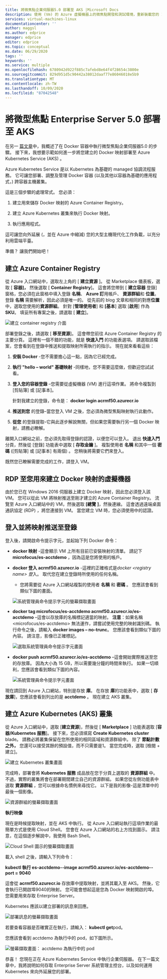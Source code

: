 ```yaml
---
title: 將微焦點企業伺服器5.0 部署至 AKS |Microsoft Docs
description: 使用 (Vm) 的 Azure 虛擬機器上的微焦點開發和測試環境，重新裝載您的 IBM z/OS 大型主機工作負載。
services: virtual-machines-linux
documentationcenter: ''
author: maggsl
ms.author: edprice
manager: edprice
editor: edprice
ms.topic: conceptual
ms.date: 06/29/2020
tags: ''
keywords: ''
ms.service: multiple
ms.openlocfilehash: 6780942d922f885c7afebd8e64f4f28654c3800e
ms.sourcegitcommit: 829d951d5c90442a38012daaf77e86046018e5b9
ms.translationtype: MT
ms.contentlocale: zh-TW
ms.lasthandoff: 10/09/2020
ms.locfileid: "87042548"
---
```

# <a name="deploy-micro-focus-enterprise-server-50-to-aks"></a>將微型焦點 Enterprise Server 5.0 部署至 AKS

在另一 [篇文章](./run-enterprise-server-container.md)中，我概述了在 Docker 容器中執行微型焦點企業伺服器5.0 的步驟。 接下來，我想要示範如何進一步將您建立的 Docker 映射部署至 Azure Kubernetes Service (AKS) 。

Azure Kubernetes Service 是以 Kubernetes 為基礎的 managed 協調流程服務。 它可讓您部署、調整及管理 Docker 容器 (以及其他以容器為基礎的應用程式，) 跨容器主機叢集。

這是三個步驟的處理常式。 您必須：

1.  建立用來儲存 Docker 映射的 Azure Container Registry。

2.  建立 Azure Kubernetes 叢集來執行 Docker 映射。

3.  執行應用程式。

這可讓您向外延展 (，並在 Azure 中縮減) 您的大型主機現代化工作負載，以充分利用雲端平臺。

準備？ 讓我們開始吧！

## <a name="create-the-azure-container-registry"></a>建立 Azure Container Registry

從 Azure 入口網站中，選取左上角的 [ **建立資源** ]。 從 Marketplace 儀表板，選取 [ **容器]，** 然後選取 [ **Container Registry**]。 這會將您帶到 [ **建立容器** 登錄] 窗格，您必須在此窗格中填入登錄 **名稱**、 **Azure 訂**用帳戶、 **資源群組**和 **位置**。 登錄 **名稱** 需要解析，因此必須是唯一的。 從先前的 blog 文章和相同的對應**位置**中，選取您使用的**資源群組**。 針對 [**管理使用者**] 和 **[基本**] 選取 [**啟用**] 作為**SKU**。 填妥所有專案之後，請選取 [ **建立**]。

![建立 container registry 介面](media/deploy-image-1.png)

部署登錄之後，請選取 [ **移至資源**]。 這會帶您前往 Azure Container Registry 的主要分頁。 這裡有一個不錯的功能，就是 **快速入門** 的功能表選項。 請選取該檔案，您會看到在登錄中推送和提取映射所需執行的指示。 現在就來看看這些：

1.  **安裝 Docker** -您不需要擔心這一點，因為它已經完成。

2.  **執行 "hello – world" 基礎映射** -同樣地，您不需要這麼做，但歡迎您試試看。

3.  **登入您的容器登錄** –您需要從虛擬機器 (VM) 進行這項作業。 將命令複製到 [剪貼簿] 或 [記事本]。

    針對我建立的登錄，命令是： **docker login acrmf50.azurecr.io**

4.  **推送到您** 的登錄–當您登入 VM 之後，您必須為微型焦點映射執行此動作。

5.  **從您** 的登錄提取–它與此逐步解說無關，但如果您需要執行另一個 Docker 映射，請務必瞭解。

離開入口網站之前，您必須先取得登錄的認證，以便您可以登入。 退出 **快速入門** 分頁，然後從 [登錄] 功能表中選取 [ **存取金鑰** ]。 複製使用者 **名稱** 和其中一個 **密碼** ([剪貼簿] 或 [記事本] 有兩個) 。 您稍後將需要它們來登入。

既然您已瞭解需要完成的工作，請登入 VM。

## <a name="rdp-to-the-virtual-machine-you-used-to-create-the-docker-image"></a>RDP 至您用來建立 Docker 映射的虛擬機器

由於您已在 Windows 2016 伺服器上建立 Docker 映射，因此您必須登入該 VM。 您可以從此 VM 將映射推送至剛才建立的 Azure Container Registry。 流覽至 Azure 入口網站中的 VM，然後選取 **[總覽** **]**，然後連線。 這會透過遠端桌面通訊協定 (RDP) ，將您連接到 VM。 當您建立 VM 時，您必須使用中的認證。

## <a name="log-in-and-push-the-image-to-the-registry"></a>登入並將映射推送至登錄

登入後，請開啟命令提示字元，並起始下列 Docker 命令：

-   **docker 映射** -這會顯示 VM 上所有目前已安裝映射的清單。 請記下 **microfocus/es-acctdemo** ，因為這是您將使用的帳戶。

-   **docker 登入 acrmf50.azurecr.io** -這裡的正確格式是*docker \<registry name\> 登*入。 取代您在建立登錄時所使用的任何名稱。

    -   您將需要從 Azure 入口網站複製的使用者 **名稱** 和 **密碼** 。 您應該會看到類似下圖的畫面。

    ![系統管理員命令提示字元的螢幕擷取畫面](media/deploy-image-2.png)

-   **docker tag microfocus/es-acctdemo acrmf50.azurecr.io/es-acctdemo** –這會以存放庫的名稱標記適當的映射。 **注意**：如果名稱 \<microfocus/es-acctdemo\> 無法運作，請嘗試使用完整的映射識別碼。 執行命令之後，請輸入 **docker images – no-trunc**。 您應該會看到類似下圖的內容。 請注意，影像已正確標記。

    ![選取系統管理員命令提示字元畫面](media/deploy-image-3.png)

-   **docker push acrmf50.azurecr.io/es-acctdemo** –這會開始實際推送至您的存放庫。 因為大小為 15 GB，所以需要幾分鐘的時間來執行。 如果一切順利，您應該會看到類似下圖的內容。

    ![系統管理員命令提示字元畫面](media/deploy-image-4.png)

現在請回到 Azure 入口網站，特別是存放 **庫**。 在存放 **庫**的功能表中，選取 [ **存放庫**]，您應該會看到列出的是 **acctdemo** 。 現在建立 AKS 叢集。

## <a name="create-the-azure-kubernetes-aks-cluster"></a>建立 Azure Kubernetes (AKS) 叢集

從 Azure 入口網站中，選取 [**建立資源**]，然後從 [ **Marketplace** ] 功能表選取 [**容器/Kubernetes 服務**]。 接下來，您必須填寫 **Create Kubernetes cluster** blade。 請務必將叢集保留在您所使用的相同區域和資源群組中。 除了 **節點計數之外，** 您還可以接受其餘的預設值，而不只需要是1。 當您完成時，選取 [檢閱 + 建立]。

![建立 Kubernetes 叢集畫面](media/deploy-image-5.png)

完成時，部署會將 **Kubernetes 服務** 成品放在您于分頁上選取的 **資源群組** 中。 不過，實際的叢集將會在部署期間建立自己的資源群組。 如果您從左側功能表中選取 **資源群組** ，您可以根據命名慣例來尋找它。 以下是我的影像-這是清單中的最後一個影像。

![資源群組的螢幕擷取畫面](media/deploy-image-6.png)

**執行映像**

現在是時候提取映射，並在 AKS 中執行。 從 Azure 入口網站執行這項作業的最簡單方式是使用 Cloud Shell。 您會在 Azure 入口網站的右上方找到圖示。 請注意，在這個逐步解說中，我使用 Bash Shell。

![Cloud Shell 圖示的螢幕擷取畫面](media/deploy-image-7.png)

載入 shell 之後，請輸入下列命令：

**kubectl 執行 es-acctdemo--image acrmf50.azurecr.io/es-acctdemo--port = 9040**

這會從 **acrmf50.azurecr.io** 存放庫中提取映射，並將其載入至 AKS。 然後，它會執行已開啟埠9040的映射。 您可能會想起這是您為 Docker 映射開啟的埠。 您需要用來存取 Enterprise Server。

Kubernetes 應該以建立部署的訊息來回應。

![部署訊息的螢幕擷取畫面](media/deploy-image-8.jpg)

若要查看容器是否確實正在執行，請輸入： **kubectl get**pod。

您應該會看到 acctdemo 為執行中的 pod，如下圖所示。

![螢幕擷取畫面： acctdemo 為執行中的 pod](media/deploy-image-9.png)

恭喜！ 您現在正在 Azure Kubernetes Service 中執行企業伺服器。 在下一篇文章中，我將說明如何存取 Enterprise Server 系統管理主控台，以及如何運用 Kubernetes 來向外延展您的部署。
